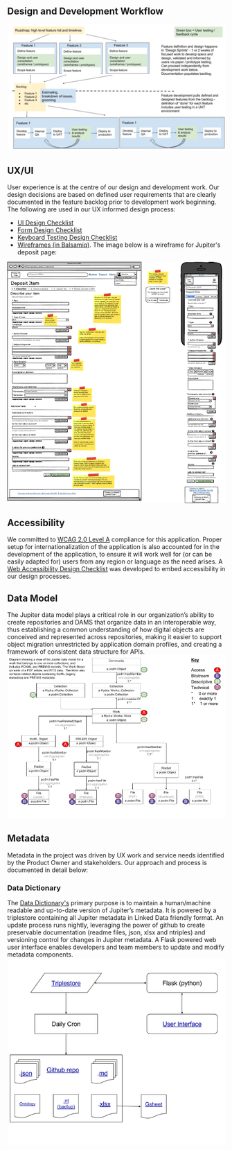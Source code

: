 ## Design and Development Workflow
![UserCenteredDesignDiagram](images/UCD.jpg?raw=true)
## UX/UI
User experience is at the centre of our design and development work. Our design decisions are based on defined user requirements that are clearly documented in the feature backlog prior to development work beginning. The following are used in our UX informed design process:
* <a href= "https://docs.google.com/document/d/1TAmiG5bof2UgLbvbJ8MVZbhec00qa-lGxMKKz98yQzI/edit?usp=sharing" target="_blank">UI Design Checklist</a>
* <a href= "https://docs.google.com/document/d/1zwoeTbd8YH0pJKWZ2XYROWkLhoQvkS6sBWPpJC5gMLY/edit?usp=sharing" target="_blank">Form Design Checklist</a>
* <a href= "https://docs.google.com/document/d/1mDmHSiBQ06baDJvYQszTuY3ejuvc5BxLAdTEYHtxQaw/edit?usp=sharing" target="_blank">Keyboard Testing Design Checklist</a>
* <a href= "https://jupiter.mybalsamiq.com" target="_blank">Wireframes (in Balsamiq)</a>. 
The image below is a wireframe for Jupiter's deposit page:

![DepositItemMockup](images/deposititem.png?raw=true)
## Accessibility
We committed to <a href= "https://www.w3.org/WAI/WCAG20/quickref/" target="_blank">WCAG 2.0 Level A</a> compliance for this application. Proper setup for internationalization of the application is also accounted for in the development of the application, to ensure it will work well for (or can be easily adapted for) users from any region or language as the need arises. A <a href= "https://docs.google.com/document/d/1tYmw3mn7vDEuI8uFMtXrTX3-SyB40II6OhQgHXH4O2I/edit?usp=sharing" target="_blank">Web Accessibility Design Checklist</a> was developed to embed accessibility in our design processes. 
## Data Model
The Jupiter data model plays a critical role in our organization’s ability to create repositories and DAMS that organize data in an interoperable way, thus establishing a common understanding of how digital objects are conceived and represented across repositories, making it easier to support object migration unrestricted by application domain profiles, and creating a framework of consistent data structure for APIs.
![DraftSingleFileDataModelDiagram](images/draftsinglefile.png?raw=true)
## Metadata
Metadata in the project was driven by UX work and service needs identified by the Product Owner and stakeholders. Our approach and process is documented in detail below:
### Data Dictionary
The <a href= "https://github.com/ualbertalib/metadata/tree/master/data_dictionary" target="_blank">Data Dictionary's</a> primary purpose is to maintain a human/machine readable and up-to-date version of Jupiter’s metadata. It is powered by a triplestore containing all Jupiter metadata in Linked Data friendly format. An update process runs nightly, leveraging the power of github to create preservable documentation (readme files, json, xlsx and ntriples) and versioning control for changes in Jupiter metadata. A Flask powered web user interface enables developers and team members to update and modify metadata components.   
![Jupiter Data Dictionary](images/JupiterDataDictionary.png?raw=true)
